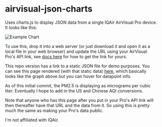 # airvisual-json-charts
Uses charts.js to display JSON data from a single IQAir AirVisual Pro device. It looks like this:

![Example Chart](https://morris.cloud/airvisual-json-charts/airvisual-json-charts_demo.jpg)

To use this, drop it into a web server (or just download it and open it as a local file in your web browser) and update the URL using your AirVisual Pro's API link, see [docs here](https://support.iqair.com/en/articles/3029330-how-to-access-the-airvisual-pro-s-api) for how to get the link for yours.

This repo version has a link to a static JSON file for demo purposes. You can see this page rendered (with that static data) [here](https://morris.cloud/airvisual-json-charts/), which basically looks like the graph above but you can hover for datapoint info.

As of this initial commit, the PM2.5 is displaying as micrograms per cubic liter. Eventually I hope to add in the US and Chinese AQI conversions. 

Note that anyone who has this page after you put in your Pro's API link will then thereafter have that URL and the data from it. So using this is pretty much the same as making your Pro's data public. 

I'm not affiliated with IQAir. 
